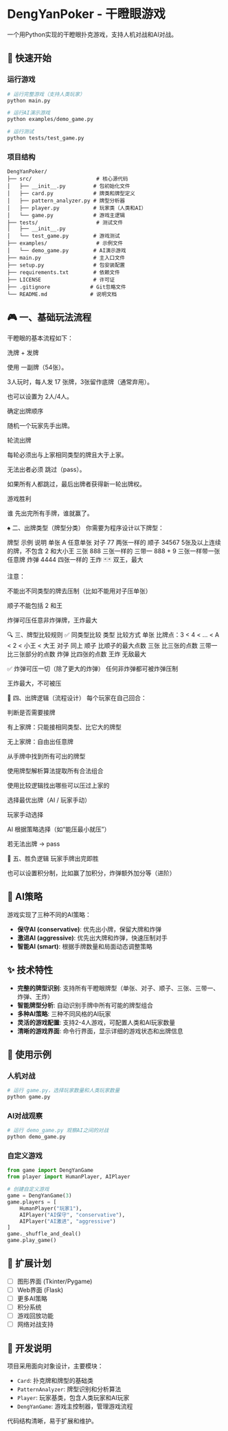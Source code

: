# DengYanPoker - 干瞪眼游戏

一个用Python实现的干瞪眼扑克游戏，支持人机对战和AI对战。

## 🚀 快速开始

### 运行游戏
```bash
# 运行完整游戏（支持人类玩家）
python main.py

# 运行AI演示游戏
python examples/demo_game.py

# 运行测试
python tests/test_game.py
```

### 项目结构
```
DengYanPoker/
├── src/                     # 核心源代码
│   ├── __init__.py         # 包初始化文件
│   ├── card.py             # 牌类和牌型定义
│   ├── pattern_analyzer.py # 牌型分析器
│   ├── player.py           # 玩家类（人类和AI）
│   └── game.py             # 游戏主逻辑
├── tests/                   # 测试文件
│   ├── __init__.py
│   └── test_game.py        # 游戏测试
├── examples/                # 示例文件
│   └── demo_game.py        # AI演示游戏
├── main.py                 # 主入口文件
├── setup.py                # 包安装配置
├── requirements.txt        # 依赖文件
├── LICENSE                 # 许可证
├── .gitignore             # Git忽略文件
└── README.md              # 说明文档
```

## 🎮 一、基础玩法流程
干瞪眼的基本流程如下：

洗牌 + 发牌

使用 一副牌（54张）。

3人玩时，每人发 17 张牌，3张留作底牌（通常弃用）。

也可以设置为 2人/4人。

确定出牌顺序

随机一个玩家先手出牌。

轮流出牌

每轮必须出与上家相同类型的牌且大于上家。

无法出者必须 跳过（pass）。

如果所有人都跳过，最后出牌者获得新一轮出牌权。

游戏胜利

谁 先出完所有手牌，谁就赢了。

♠️ 二、出牌类型（牌型分类）
你需要为程序设计以下牌型：

牌型	示例	说明
单张	A	任意单张
对子	77	两张一样的
顺子	34567	5张及以上连续的牌，不包含 2 和大小王
三张	888	三张一样的
三带一	888 + 9	三张一样带一张任意牌
炸弹	4444	四张一样的
王炸	🃏🃏	双王，最大

注意：

不能出不同类型的牌去压制（比如不能用对子压单张）

顺子不能包括 2 和王

炸弹可压任意非炸弹牌，王炸最大

🔍 三、牌型比较规则
✅ 同类型比较
类型	比较方式
单张	比牌点：3 < 4 < ... < A < 2 < 小王 < 大王
对子	同上
顺子	比顺子的最大点数
三张	比三张的点数
三带一	比三张部分的点数
炸弹	比四张的点数
王炸	无敌最大

✅ 炸弹可压一切（除了更大的炸弹）
任何非炸弹都可被炸弹压制

王炸最大，不可被压

🧠 四、出牌逻辑（流程设计）
每个玩家在自己回合：

判断是否需要接牌

有上家牌：只能接相同类型、比它大的牌型

无上家牌：自由出任意牌

从手牌中找到所有可出的牌型

使用牌型解析算法提取所有合法组合

使用比较逻辑找出哪些可以压过上家的

选择最优出牌（AI / 玩家手动）

玩家手动选择

AI 根据策略选择（如“能压最小就压”）

若无法出牌 → pass

🏁 五、胜负逻辑
玩家手牌出完即胜

也可以设置积分制，比如赢了加积分，炸弹额外加分等（进阶）

## 🤖 AI策略

游戏实现了三种不同的AI策略：

- **保守AI (conservative)**: 优先出小牌，保留大牌和炸弹
- **激进AI (aggressive)**: 优先出大牌和炸弹，快速压制对手
- **智能AI (smart)**: 根据手牌数量和局面动态调整策略

## ✨ 技术特性

- **完整的牌型识别**: 支持所有干瞪眼牌型（单张、对子、顺子、三张、三带一、炸弹、王炸）
- **智能牌型分析**: 自动识别手牌中所有可能的牌型组合
- **多种AI策略**: 三种不同风格的AI玩家
- **灵活的游戏配置**: 支持2-4人游戏，可配置人类和AI玩家数量
- **清晰的游戏界面**: 命令行界面，显示详细的游戏状态和出牌信息

## 🎯 使用示例

### 人机对战
```python
# 运行 game.py，选择玩家数量和人类玩家数量
python game.py
```

### AI对战观察
```python
# 运行 demo_game.py 观察AI之间的对战
python demo_game.py
```

### 自定义游戏
```python
from game import DengYanGame
from player import HumanPlayer, AIPlayer

# 创建自定义游戏
game = DengYanGame(3)
game.players = [
    HumanPlayer("玩家1"),
    AIPlayer("AI保守", "conservative"),
    AIPlayer("AI激进", "aggressive")
]
game._shuffle_and_deal()
game.play_game()
```

## 🔧 扩展计划

- [ ] 图形界面 (Tkinter/Pygame)
- [ ] Web界面 (Flask)
- [ ] 更多AI策略
- [ ] 积分系统
- [ ] 游戏回放功能
- [ ] 网络对战支持

## 📝 开发说明

项目采用面向对象设计，主要模块：

- `Card`: 扑克牌和牌型的基础类
- `PatternAnalyzer`: 牌型识别和分析算法
- `Player`: 玩家基类，包含人类玩家和AI玩家
- `DengYanGame`: 游戏主控制器，管理游戏流程

代码结构清晰，易于扩展和维护。